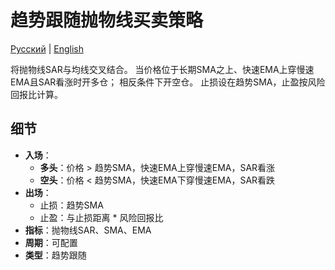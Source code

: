 # 趋势跟随抛物线买卖策略
[Русский](README_ru.md) | [English](README.md)

将抛物线SAR与均线交叉结合。
当价格位于长期SMA之上、快速EMA上穿慢速EMA且SAR看涨时开多仓；
相反条件下开空仓。
止损设在趋势SMA，止盈按风险回报比计算。

## 细节

- **入场**：
  - **多头**：价格 > 趋势SMA，快速EMA上穿慢速EMA，SAR看涨
  - **空头**：价格 < 趋势SMA，快速EMA下穿慢速EMA，SAR看跌
- **出场**：
  - 止损：趋势SMA
  - 止盈：与止损距离 * 风险回报比
- **指标**：抛物线SAR、SMA、EMA
- **周期**：可配置
- **类型**：趋势跟随
